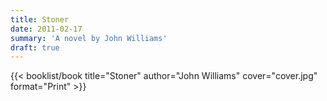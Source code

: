```yaml
---
title: Stoner
date: 2011-02-17
summary: 'A novel by John Williams'
draft: true
---
```


{{< booklist/book
title="Stoner"
author="John Williams"
cover="cover.jpg"
format="Print" >}}
